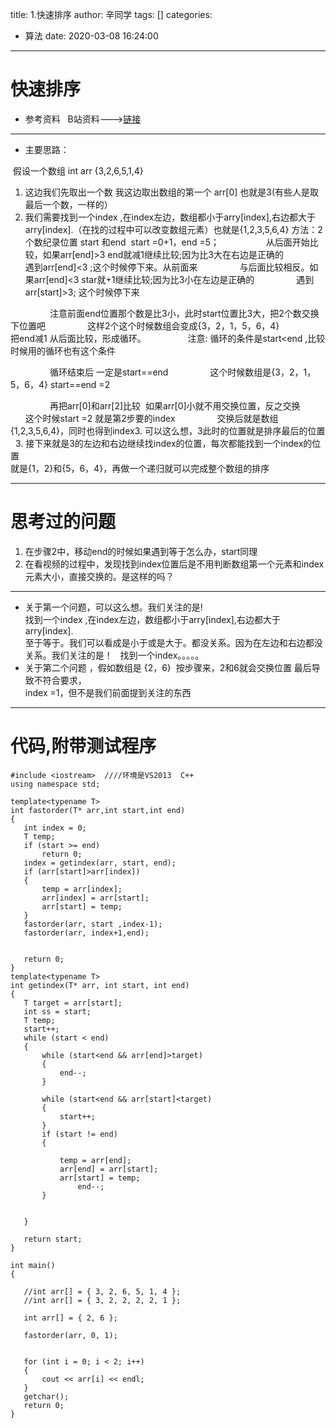 title: 1.快速排序
author: 辛同学
tags: []
categories:
  - 算法
date: 2020-03-08 16:24:00
---
# 快速排序


* 参考资料   
B站资料--->[链接](https://www.bilibili.com/video/av39093184?t=256,主要是看过程图)
---
* 主要思路：  

&nbsp;假设一个数组 int arr {3,2,6,5,1,4}  

1. 这边我们先取出一个数 我这边取出数组的第一个 arr[0] 也就是3(有些人是取最后一个数，一样的）  
2. 我们需要找到一个index ,在index左边，数组都小于arry[index],右边都大于arry[index].（在找的过程中可以改变数组元素）也就是{1,2,3,5,6,4}
  		方法：2个数纪录位置 start 和end  start =0+1，end =5；  
                 从后面开始比较，如果arr[end]>3 end就减1继续比较;因为比3大在右边是正确的
                 遇到arr[end]<3 ;这个时候停下来。从前面来
                 与后面比较相反。如果arr[end]<3 star就+1继续比较;因为比3小在左边是正确的
                 遇到arr[start]>3; 这个时候停下来

                 注意前面end位置那个数是比3小，此时start位置比3大，把2个数交换下位置吧
                 这样2个这个时候数组会变成{3，2，1，5，6，4} 
                 把end减1 从后面比较，形成循环。
                 注意: 循环的条件是start<end  ,比较时候用的循环也有这个条件
                 
                 循环结束后 一定是start==end
                 这个时候数组是{3，2，1，5，6，4} start==end =2
                 
                 再把arr[0]和arr[2]比较  如果arr[0]小就不用交换位置，反之交换
                 这个时候start =2 就是第2步要的index
                 交换后就是数组{1,2,3,5,6,4}，同时也得到index3.
                 可以这么想，3此时的位置就是排序最后的位置  
 3. 接下来就是3的左边和右边继续找index的位置，每次都能找到一个index的位置  
 就是{1，2}和{5，6，4}，再做一个递归就可以完成整个数组的排序  
 
 ----
 # 思考过的问题
 
 1. 在步骤2中，移动end的时候如果遇到等于怎么办，start同理 
 2. 在看视频的过程中，发现找到index位置后是不用判断数组第一个元素和index元素大小，直接交换的。是这样的吗？
 ---
 * 关于第一个问题，可以这么想。我们关注的是!    
 找到一个index ,在index左边，数组都小于arry[index],右边都大于arry[index].  
 至于等于。我们可以看成是小于或是大于。都没关系。因为在左边和右边都没关系。我们关注的是！  
 找到一个index。。。。。
  
 * 关于第二个问题 ，假如数组是 {2，6}  按步骤来，2和6就会交换位置 最后导致不符合要求，  
 index =1，但不是我们前面提到关注的东西
---
 # 代码,附带测试程序
 
 ``` code
 #include <iostream>  ////环境是VS2013  C++
using namespace std;

template<typename T>
int fastorder(T* arr,int start,int end)
{
	int index = 0;
	T temp;
	if (start >= end)
		return 0;
	index = getindex(arr, start, end);
	if (arr[start]>arr[index])
	{
		temp = arr[index];
		arr[index] = arr[start];
		arr[start] = temp;
	}
	fastorder(arr, start ,index-1);
	fastorder(arr, index+1,end);


	return 0;
}
template<typename T>
int getindex(T* arr, int start, int end)
{
	T target = arr[start];
	int ss = start;
	T temp;
	start++;
	while (start < end)
	{
		while (start<end && arr[end]>target)
		{
			end--;
		}

		while (start<end && arr[start]<target)
		{
			start++;
		}
		if (start != end)
		{
			
			temp = arr[end];
			arr[end] = arr[start];
			arr[start] = temp;
				end--;
		}


	}

	return start;
}

int main()
{

	//int arr[] = { 3, 2, 6, 5, 1, 4 };
	//int arr[] = { 3, 2, 2, 2, 2, 1 };

	int arr[] = { 2, 6 };

	fastorder(arr, 0, 1);


	for (int i = 0; i < 2; i++)
	{
		cout << arr[i] << endl;
	}
	getchar();
	return 0;
}
 ```